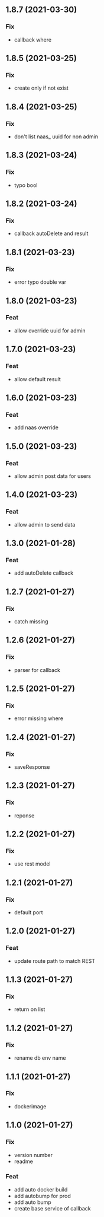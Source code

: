 ## 1.8.7 (2021-03-30)

### Fix

- callback where

## 1.8.5 (2021-03-25)

### Fix

- create only if not exist

## 1.8.4 (2021-03-25)

### Fix

- don't list naas_ uuid for non admin

## 1.8.3 (2021-03-24)

### Fix

- typo bool

## 1.8.2 (2021-03-24)

### Fix

- callback autoDelete and result

## 1.8.1 (2021-03-23)

### Fix

- error typo double var

## 1.8.0 (2021-03-23)

### Feat

- allow override uuid for admin

## 1.7.0 (2021-03-23)

### Feat

- allow default result

## 1.6.0 (2021-03-23)

### Feat

- add naas override

## 1.5.0 (2021-03-23)

### Feat

- allow admin post data for users

## 1.4.0 (2021-03-23)

### Feat

- allow admin to send data

## 1.3.0 (2021-01-28)

### Feat

- add autoDelete callback

## 1.2.7 (2021-01-27)

### Fix

-  catch missing

## 1.2.6 (2021-01-27)

### Fix

- parser for callback

## 1.2.5 (2021-01-27)

### Fix

- error missing where

## 1.2.4 (2021-01-27)

### Fix

- saveResponse

## 1.2.3 (2021-01-27)

### Fix

- reponse

## 1.2.2 (2021-01-27)

### Fix

- use rest model

## 1.2.1 (2021-01-27)

### Fix

- default port

## 1.2.0 (2021-01-27)

### Feat

- update route path to match REST

## 1.1.3 (2021-01-27)

### Fix

- return on list

## 1.1.2 (2021-01-27)

### Fix

- rename db env name

## 1.1.1 (2021-01-27)

### Fix

- dockerimage

## 1.1.0 (2021-01-27)

### Fix

- version number
- readme

### Feat

- add auto docker build
- add autobump for prod
- add auto bump
- create base service of callback
